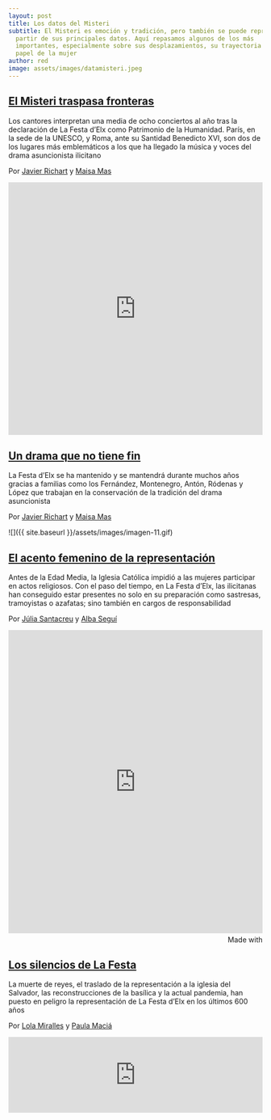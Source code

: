 ```yaml
---
layout: post
title: Los datos del Misteri
subtitle: El Misteri es emoción y tradición, pero también se puede representar a
  partir de sus principales datos. Aquí repasamos algunos de los más
  importantes, especialmente sobre sus desplazamientos, su trayectoria y el
  papel de la mujer
author: red
image: assets/images/datamisteri.jpeg
---
```

## [El Misteri traspasa fronteras](https://localdatalab.umh.es/el-misteri-traspasa-fronteras/)

Los cantores interpretan una media de ocho conciertos al año tras la declaración de La Festa d’Elx como Patrimonio de la Humanidad. París, en la sede de la UNESCO, y Roma, ante su Santidad Benedicto XVI, son dos de los lugares más emblemáticos a los que ha llegado la música y voces del drama asuncionista ilicitano

Por [Javier Richart](https://twitter.com/javiiii_11) y [Maisa Mas](https://www.instagram.com/maisamas_/)

<iframe title="\\[ Insert title here ]" aria-label="Locator maps" id="datawrapper-chart-mqkPG" src="https://datawrapper.dwcdn.net/SGniO/" scrolling="no" frameborder="0" style="width: 0; min-width: 100% !important; border: none;" height="500"></iframe><script type="text/javascript">!function(){"use strict";window.addEventListener("message",(function(e){if(void 0!==e.data["datawrapper-height"]){var t=document.querySelectorAll("iframe");for(var a in e.data["datawrapper-height"])for(var r=0;r<t.length;r++){if(t[r].contentWindow===e.source)t[r].style.height=e.data["datawrapper-height"][a]+"px"}}}))}();</script>

## [Un drama que no tiene fin](https://localdatalab.umh.es/el-misteri-que-no-tiene-fin/)

La Festa d’Elx se ha mantenido y se mantendrá durante muchos años gracias a familias como los Fernández, Montenegro, Antón, Ródenas y López que trabajan en la conservación de la tradición del drama asuncionista

Por [Javier Richart](https://twitter.com/javiiii_11) y [Maisa Mas](https://twitter.com/Maisamas_)

![]({{ site.baseurl }}/assets/images/imagen-11.gif)

## [El acento femenino de la representación](https://localdatalab.umh.es/el-acento-femenino-del-misteri/)

Antes de la Edad Media, la Iglesia Católica impidió a las mujeres participar en actos religiosos. Con el paso del tiempo, en La Festa d’Elx, las ilicitanas han conseguido estar presentes no solo en su preparación como sastresas, tramoyistas o azafatas; sino también en cargos de responsabilidad

Por [Júlia Santacreu](https://www.instagram.com/juls_sm/) y [Alba Seguí](https://www.instagram.com/albiwi03/)

<iframe src='https://flo.uri.sh/visualisation/7834018/embed' title='Interactive or visual content' class='flourish-embed-iframe' frameborder='0' scrolling='no' style='width:100%;height:600px;' sandbox='allow-same-origin allow-forms allow-scripts allow-downloads allow-popups allow-popups-to-escape-sandbox allow-top-navigation-by-user-activation'></iframe><div style='width:100%!;margin-top:4px!important;text-align:right!important;'><a class='flourish-credit' href='https://public.flourish.studio/visualisation/7834018/?utm_source=embed&utm_campaign=visualisation/7834018' target='_top' style='text-decoration:none!important'><img alt='Made with Flourish' src='https://public.flourish.studio/resources/made_with_flourish.svg' style='width:105px!important;height:16px!important;border:none!important;margin:0!important;'> </a></div>

## [Los silencios de La Festa](https://localdatalab.umh.es/los-silencios-del-misteri/)

La muerte de reyes, el traslado de la representación a la iglesia del Salvador, las reconstrucciones de la basílica y la actual pandemia, han puesto en peligro la representación de La Festa d’Elx en los últimos 600 años

Por [Lola Miralles](https://www.instagram.com/lolamirallesv/) y [Paula Maciá](https://www.instagram.com/paulamaciad/)

<iframe src="https://cdn.knightlab.com/libs/timeline3/latest/embed/index.html?source=1eyzphdFY6A1YO3YPjbSCXAIAsDBvcpfCRBqzrpkO3k4&font=Default&lang=es&initial_zoom=1&height=100%" width="100%" frameborder="0"></iframe>
